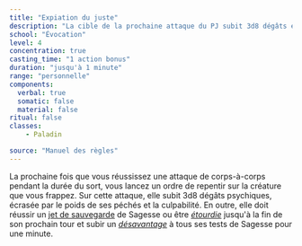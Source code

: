 ```yaml
---
title: "Expiation du juste"
description: "La cible de la prochaine attaque du PJ subit 3d8 dégâts et est <em>étourdie</em>."
school: "Évocation"
level: 4
concentration: true
casting_time: "1 action bonus"
duration: "jusqu'à 1 minute"
range: "personnelle"
components:
  verbal: true
  somatic: false
  material: false
ritual: false
classes:
    - Paladin

source: "Manuel des règles"
---
```

La prochaine fois que vous réussissez une attaque de corps-à-corps pendant la durée du sort, vous lancez un ordre de repentir sur la créature que vous frappez. Sur cette attaque, elle subit 3d8 dégâts psychiques, écrasée par le poids de ses péchés et la culpabilité. En outre, elle doit réussir un [jet de sauvegarde](/utiliser-les-caracteristiques/#jets-de-sauvegarde) de Sagesse ou être [_étourdie_](/gerer-la-sante-du-personnage/#etourdi) jusqu'à la fin de son prochain tour et subir un [_désavantage_](/utiliser-les-caracteristiques/#avantage-et-desavantage) à tous ses tests de Sagesse pour une minute.
